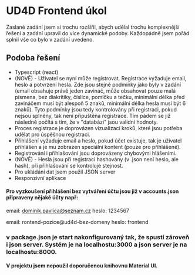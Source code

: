 # UD4D Frontend úkol

Zaslané zadání jsem si trochu rozšířil, abych udělal trochu komplexnější řešení a zadání upravil do více dynamické podoby. Každopádně jsem pořád splnil vše co bylo v zadání uvedeno.

## Podoba řešení

* Typescript (react)
* (NOVĚ) - Uživatel se nyní může registrovat. Registrace vyžaduje email, heslo a potvrzení hesla. Zde jsou stejné podmínky jako byly v zadání (email obsahuje právě jeden zavináč, může obsahovat pouze malá písmena, bez diakritiky, číslice, pomlčku a tečku, minimální délka před zavináčem musí být alespoň 5 znaků, minimální délka hesla musí být 6 znaků). Tyto podmínky jsou tedy kontrolovány při registraci, pokud nejsou splněny, tak není připuštěna registrace. Tím pádem se již následně počítá s tím, že v "databázi" jsou validní hodnoty. 
* Proces registrace je doprovázen vizualizací kroků, které jsou potřeba udělat pro úspěšnou registraci.
* Přihlášení vyžaduje email a heslo, pokud účet existuje, tak je uživatel přihlášen a je mu zobrazen speciální kontent (pouze pro přihlášené).
* Registrování i přihlašování jsou doprovázeny chybovými hlášeními.
* (NOVĚ) - Hesla jsou při registraci hashovány (v .json není heslo, ale hash), při přihlašování se kontroluje stejnost. 
* Pro ukládání dat jsem použil JSON server
* Responzivní aplikace

#### Pro vyzkoušení přihlášení bez vytváření účtu jsou již v accounts.json připraveny nějaké účty např:
email: dominik.pavlica@seznam.cz
heslo: 1234567

email: rontend-pozice@ud4d-bez-domeny
heslo: frontend

### v package.json je start nakonfigurovaný tak, že spustí zároveň i json server. Systém je na localhostu:3000 a json server je na localhostu:8000.

#### V projektu jsem nepoužil doporučenou knihovnu Material UI. 
